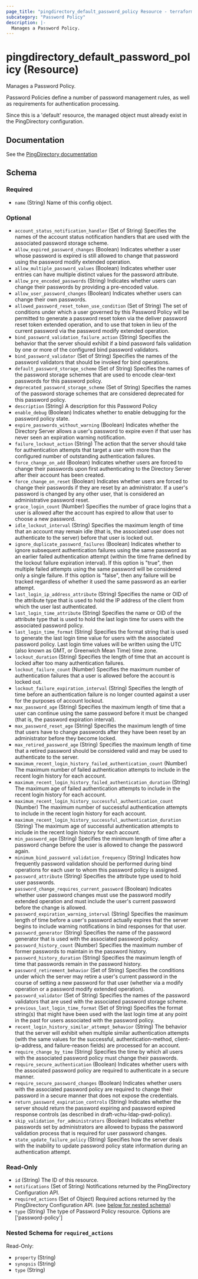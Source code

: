 ```yaml
---
page_title: "pingdirectory_default_password_policy Resource - terraform-provider-pingdirectory"
subcategory: "Password Policy"
description: |-
  Manages a Password Policy.
---
```


# pingdirectory_default_password_policy (Resource)

Manages a Password Policy.

Password Policies define a number of password management rules, as well as requirements for authentication processing.

Since this is a 'default' resource, the managed object must already exist in the PingDirectory configuration.



## Documentation
See the [PingDirectory documentation](https://docs.pingidentity.com/r/en-us/pingdirectory-93/pd_ds_creating_new_password_policy)

<!-- schema generated by tfplugindocs -->
## Schema

### Required

- `name` (String) Name of this config object.

### Optional

- `account_status_notification_handler` (Set of String) Specifies the names of the account status notification handlers that are used with the associated password storage scheme.
- `allow_expired_password_changes` (Boolean) Indicates whether a user whose password is expired is still allowed to change that password using the password modify extended operation.
- `allow_multiple_password_values` (Boolean) Indicates whether user entries can have multiple distinct values for the password attribute.
- `allow_pre_encoded_passwords` (String) Indicates whether users can change their passwords by providing a pre-encoded value.
- `allow_user_password_changes` (Boolean) Indicates whether users can change their own passwords.
- `allowed_password_reset_token_use_condition` (Set of String) The set of conditions under which a user governed by this Password Policy will be permitted to generate a password reset token via the deliver password reset token extended operation, and to use that token in lieu of the current password via the password modify extended operation.
- `bind_password_validation_failure_action` (String) Specifies the behavior that the server should exhibit if a bind password fails validation by one or more of the configured bind password validators.
- `bind_password_validator` (Set of String) Specifies the names of the password validators that should be invoked for bind operations.
- `default_password_storage_scheme` (Set of String) Specifies the names of the password storage schemes that are used to encode clear-text passwords for this password policy.
- `deprecated_password_storage_scheme` (Set of String) Specifies the names of the password storage schemes that are considered deprecated for this password policy.
- `description` (String) A description for this Password Policy
- `enable_debug` (Boolean) Indicates whether to enable debugging for the password policy state.
- `expire_passwords_without_warning` (Boolean) Indicates whether the Directory Server allows a user's password to expire even if that user has never seen an expiration warning notification.
- `failure_lockout_action` (String) The action that the server should take for authentication attempts that target a user with more than the configured number of outstanding authentication failures.
- `force_change_on_add` (Boolean) Indicates whether users are forced to change their passwords upon first authenticating to the Directory Server after their account has been created.
- `force_change_on_reset` (Boolean) Indicates whether users are forced to change their passwords if they are reset by an administrator. If a user's password is changed by any other user, that is considered an administrative password reset.
- `grace_login_count` (Number) Specifies the number of grace logins that a user is allowed after the account has expired to allow that user to choose a new password.
- `idle_lockout_interval` (String) Specifies the maximum length of time that an account may remain idle (that is, the associated user does not authenticate to the server) before that user is locked out.
- `ignore_duplicate_password_failures` (Boolean) Indicates whether to ignore subsequent authentication failures using the same password as an earlier failed authentication attempt (within the time frame defined by the lockout failure expiration interval). If this option is "true", then multiple failed attempts using the same password will be considered only a single failure. If this option is "false", then any failure will be tracked regardless of whether it used the same password as an earlier attempt.
- `last_login_ip_address_attribute` (String) Specifies the name or OID of the attribute type that is used to hold the IP address of the client from which the user last authenticated.
- `last_login_time_attribute` (String) Specifies the name or OID of the attribute type that is used to hold the last login time for users with the associated password policy.
- `last_login_time_format` (String) Specifies the format string that is used to generate the last login time value for users with the associated password policy. Last login time values will be written using the UTC (also known as GMT, or Greenwich Mean Time) time zone.
- `lockout_duration` (String) Specifies the length of time that an account is locked after too many authentication failures.
- `lockout_failure_count` (Number) Specifies the maximum number of authentication failures that a user is allowed before the account is locked out.
- `lockout_failure_expiration_interval` (String) Specifies the length of time before an authentication failure is no longer counted against a user for the purposes of account lockout.
- `max_password_age` (String) Specifies the maximum length of time that a user can continue using the same password before it must be changed (that is, the password expiration interval).
- `max_password_reset_age` (String) Specifies the maximum length of time that users have to change passwords after they have been reset by an administrator before they become locked.
- `max_retired_password_age` (String) Specifies the maximum length of time that a retired password should be considered valid and may be used to authenticate to the server.
- `maximum_recent_login_history_failed_authentication_count` (Number) The maximum number of failed authentication attempts to include in the recent login history for each account.
- `maximum_recent_login_history_failed_authentication_duration` (String) The maximum age of failed authentication attempts to include in the recent login history for each account.
- `maximum_recent_login_history_successful_authentication_count` (Number) The maximum number of successful authentication attempts to include in the recent login history for each account.
- `maximum_recent_login_history_successful_authentication_duration` (String) The maximum age of successful authentication attempts to include in the recent login history for each account.
- `min_password_age` (String) Specifies the minimum length of time after a password change before the user is allowed to change the password again.
- `minimum_bind_password_validation_frequency` (String) Indicates how frequently password validation should be performed during bind operations for each user to whom this password policy is assigned.
- `password_attribute` (String) Specifies the attribute type used to hold user passwords.
- `password_change_requires_current_password` (Boolean) Indicates whether user password changes must use the password modify extended operation and must include the user's current password before the change is allowed.
- `password_expiration_warning_interval` (String) Specifies the maximum length of time before a user's password actually expires that the server begins to include warning notifications in bind responses for that user.
- `password_generator` (String) Specifies the name of the password generator that is used with the associated password policy.
- `password_history_count` (Number) Specifies the maximum number of former passwords to maintain in the password history.
- `password_history_duration` (String) Specifies the maximum length of time that passwords remain in the password history.
- `password_retirement_behavior` (Set of String) Specifies the conditions under which the server may retire a user's current password in the course of setting a new password for that user (whether via a modify operation or a password modify extended operation).
- `password_validator` (Set of String) Specifies the names of the password validators that are used with the associated password storage scheme.
- `previous_last_login_time_format` (Set of String) Specifies the format string(s) that might have been used with the last login time at any point in the past for users associated with the password policy.
- `recent_login_history_similar_attempt_behavior` (String) The behavior that the server will exhibit when multiple similar authentication attempts (with the same values for the successful, authentication-method, client-ip-address, and failure-reason fields) are processed for an account.
- `require_change_by_time` (String) Specifies the time by which all users with the associated password policy must change their passwords.
- `require_secure_authentication` (Boolean) Indicates whether users with the associated password policy are required to authenticate in a secure manner.
- `require_secure_password_changes` (Boolean) Indicates whether users with the associated password policy are required to change their password in a secure manner that does not expose the credentials.
- `return_password_expiration_controls` (String) Indicates whether the server should return the password expiring and password expired response controls (as described in draft-vchu-ldap-pwd-policy).
- `skip_validation_for_administrators` (Boolean) Indicates whether passwords set by administrators are allowed to bypass the password validation process that is required for user password changes.
- `state_update_failure_policy` (String) Specifies how the server deals with the inability to update password policy state information during an authentication attempt.

### Read-Only

- `id` (String) The ID of this resource.
- `notifications` (Set of String) Notifications returned by the PingDirectory Configuration API.
- `required_actions` (Set of Object) Required actions returned by the PingDirectory Configuration API. (see [below for nested schema](#nestedatt--required_actions))
- `type` (String) The type of Password Policy resource. Options are ['password-policy']

<a id="nestedatt--required_actions"></a>
### Nested Schema for `required_actions`

Read-Only:

- `property` (String)
- `synopsis` (String)
- `type` (String)



